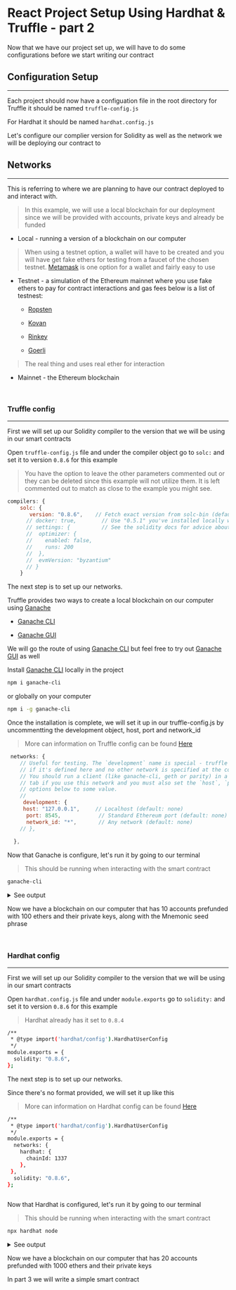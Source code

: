 # React Project Setup Using Hardhat & Truffle - part 2

Now that we have our project set up, we will have to do some configurations before we start writing our contract

## Configuration Setup

---

Each project should now have a configuation file in the root directory
for Truffle it should be named ```truffle-config.js```

For Hardhat it should be named ```hardhat.config.js```

Let's configure our complier version for Solidity as well as the network we will be deploying our contract to

## Networks

---
This is referring to where we are planning to have our contract deployed to and interact with.

>In this example, we will use a local blockchain for our deployment since we will be provided with accounts, private keys and already be funded

* Local - running a version of a blockchain on our computer

>When using a testnet option, a wallet will have to be created and you will have get fake ethers for testing from a faucet of the chosen testnet.
[Metamask](https://metamask.io/) is one option for a wallet and fairly easy to use

* Testnet - a simulation of the Ethereum mainnet where you use fake ethers to pay for contract interactions and gas fees below is a list of testnest:

  * [Ropsten](https://faucet.ropsten.be/)

  * [Kovan](https://github.com/kovan-testnet)

  * [Rinkey](https://faucet.rinkeby.io/)

  * [Goerli](https://goerli.net/)

>The real thing and uses real ether for interaction

* Mainnet - the Ethereum blockchain

<br>

### Truffle config

---

First we will set up our Solidity compiler to the version that we will be using in our smart contracts

Open ```truffle-config.js``` file and under the compiler object go to ```solc:``` and set it to version ```0.8.6``` for this example

>You have the option to leave the other parameters commented out or they can be deleted since this example will not utilize them. It is left commented out to match as close to the example you might see.

```js
compilers: {
    solc: {
       version: "0.8.6",    // Fetch exact version from solc-bin (default: truffle's version)
      // docker: true,        // Use "0.5.1" you've installed locally with docker (default: false)
      // settings: {          // See the solidity docs for advice about optimization and evmVersion
      //  optimizer: {
      //    enabled: false,
      //    runs: 200
      //  },
      //  evmVersion: "byzantium"
      // }
    }
```

The next step is to set up our networks.

 Truffle provides two ways to create a local blockchain on our computer using [Ganache](https://www.trufflesuite.com/ganache)

* [Ganache CLI](https://github.com/trufflesuite/ganache-cli-archive)

* [Ganache GUI](https://www.trufflesuite.com/ganache)

We will go the route of using [Ganache CLI](https://github.com/trufflesuite/ganache-cli-archive) but feel free to try out [Ganache GUI](https://www.trufflesuite.com/ganache) as well

Install [Ganache CLI](https://github.com/trufflesuite/ganache-cli-archive) locally in the project

```sh
npm i ganache-cli
```

or globally on your computer

```sh
npm i -g ganache-cli
```

Once the installation is complete, we will set it up in our truffle-config.js by uncommentting the development object, host, port and network_id

>More can information on Truffle config can be found [Here](https://hardhat.org/config/)

```js
 networks: {
    // Useful for testing. The `development` name is special - truffle uses it by default
    // if it's defined here and no other network is specified at the command line.
    // You should run a client (like ganache-cli, geth or parity) in a separate terminal
    // tab if you use this network and you must also set the `host`, `port` and `network_id`
    // options below to some value.
    //
     development: {
     host: "127.0.0.1",     // Localhost (default: none)
      port: 8545,            // Standard Ethereum port (default: none)
      network_id: "*",       // Any network (default: none)
    // },
    
  },
```

Now that Ganache is configure, let's run it by going to our terminal

>This should be running when interacting with the smart contract

```sh
ganache-cli
```

<details> <summary>See output</summary>

```sh
Ganache CLI v6.12.2 (ganache-core: 2.13.2)

Available Accounts
==================
(0) 0x969bA70Cfe0C4F008420Fe8f3692a0E38F1651C7 (100 ETH)
(1) 0xcF284112963B78a15b7e4EbCcc4D0C375c7b7220 (100 ETH)
(2) 0x0aFb5969722AE021327B0bBA1BA9587aa990D7Ba (100 ETH)
(3) 0xF20419183d1b0de9cb95157A5fB7963625C85C7a (100 ETH)
(4) 0x8978E1f007f2Bb3C3baFB128575bD0706814E92E (100 ETH)
(5) 0xac5e8CD2A98a817b7D98870F3Bf1C879Eb3d3412 (100 ETH)
(6) 0xd684A1491adf5ad35d41e01b075e9c686d4af646 (100 ETH)
(7) 0x173eDC61f16734e6a62c02ACE582fD482074Daa3 (100 ETH)
(8) 0x8bA9684605E43f43CBcf7E834D8C0ab0AcF6CEcF (100 ETH)
(9) 0x926555b830c813C295137F461A972Ffe585dFBCC (100 ETH)

Private Keys
==================
(0) 0xc9822f6c7e9381cd8d22f2c6511368cf52039f7639e8000f9dc5d644e1fc470a
(1) 0xfa7161d4edd38f2e3f06f328333cda93de7cf39b23e736203152a945eb890c5b
(2) 0x3a923aaf69c4a2df7d4864e5a095d81a599732bb8a581ffe29bc0eac1b1e927e
(3) 0x1d9260184f297d12dcb20478c8f2606b87a7c21f6d4701df8dac381d878b6083
(4) 0xb48aa648f5a61c0980a1d14732cfe607d35906fa7b557d547d54839d60da2052
(5) 0x6cb1a078df151e83fc5d223dbf3a4276e977b2a6a6bd1664e3b750ed25fe0cd8
(6) 0xcd7d45a3dc279a2cde51aae947eb1c825a03ecbc2586d9ee148d1f6f8bd7be92
(7) 0x725b39ecf104da56d9038d7760bbf6bb5463f53197a1603cb74344cdc9129597
(8) 0x51f7bfaf19b66435dc24bd83c765779d403c94f0073eb484b35cf50b97b90810
(9) 0xfda751b7fda95c79f258f8a464dc5a2db1521a8e32f04b27f7735e521bfd3664

HD Wallet
==================
Mnemonic:      history element nuclear valve good west century obscure indoor during crime genius
Base HD Path:  m/44'/60'/0'/0/{account_index}

Gas Price
==================
20000000000

Gas Limit
==================
6721975

Call Gas Limit
==================
9007199254740991

```

</details>

Now we have a blockchain on our computer that has 10 accounts prefunded with 100 ethers and their private keys, along with the Mnemonic seed phrase

<br>

### Hardhat config

---

First we will set up our Solidity compiler to the version that we will be using in our smart contracts

Open ```hardhat.config.js``` file and under ```module.exports``` go to ```solidity:``` and set it to version ```0.8.6``` for this example

>Hardhat already has it set to ```0.8.4```

```sh
/**
 * @type import('hardhat/config').HardhatUserConfig
 */
module.exports = {
  solidity: "0.8.6",
};
```

The next step is to set up our networks.

Since there's no format provided, we will set it up like this

>More can information on Hardhat config can be found [Here](https://hardhat.org/config/)

```sh
/**
 * @type import('hardhat/config').HardhatUserConfig
 */
module.exports = {
  networks: {
    hardhat: {
      chainId: 1337
    },
 },
  solidity: "0.8.6",
};
 
```

Now that Hardhat is configured, let's run it by going to our terminal

>This should be running when interacting with the smart contract

```sh
npx hardhat node
```

<details> <summary>See output</summary>

```sh

Started HTTP and WebSocket JSON-RPC server at http://127.0.0.1:8545/

Accounts
========
Account #0: 0xf39fd6e51aad88f6f4ce6ab8827279cfffb92266 (10000 ETH)
Private Key: 0xac0974bec39a17e36ba4a6b4d238ff944bacb478cbed5efcae784d7bf4f2ff80

Account #1: 0x70997970c51812dc3a010c7d01b50e0d17dc79c8 (10000 ETH)
Private Key: 0x59c6995e998f97a5a0044966f0945389dc9e86dae88c7a8412f4603b6b78690d

Account #2: 0x3c44cdddb6a900fa2b585dd299e03d12fa4293bc (10000 ETH)
Private Key: 0x5de4111afa1a4b94908f83103eb1f1706367c2e68ca870fc3fb9a804cdab365a

Account #3: 0x90f79bf6eb2c4f870365e785982e1f101e93b906 (10000 ETH)
Private Key: 0x7c852118294e51e653712a81e05800f419141751be58f605c371e15141b007a6

Account #4: 0x15d34aaf54267db7d7c367839aaf71a00a2c6a65 (10000 ETH)
Private Key: 0x47e179ec197488593b187f80a00eb0da91f1b9d0b13f8733639f19c30a34926a

Account #5: 0x9965507d1a55bcc2695c58ba16fb37d819b0a4dc (10000 ETH)
Private Key: 0x8b3a350cf5c34c9194ca85829a2df0ec3153be0318b5e2d3348e872092edffba

Account #6: 0x976ea74026e726554db657fa54763abd0c3a0aa9 (10000 ETH)
Private Key: 0x92db14e403b83dfe3df233f83dfa3a0d7096f21ca9b0d6d6b8d88b2b4ec1564e

Account #7: 0x14dc79964da2c08b23698b3d3cc7ca32193d9955 (10000 ETH)
Private Key: 0x4bbbf85ce3377467afe5d46f804f221813b2bb87f24d81f60f1fcdbf7cbf4356

Account #8: 0x23618e81e3f5cdf7f54c3d65f7fbc0abf5b21e8f (10000 ETH)
Private Key: 0xdbda1821b80551c9d65939329250298aa3472ba22feea921c0cf5d620ea67b97

Account #9: 0xa0ee7a142d267c1f36714e4a8f75612f20a79720 (10000 ETH)
Private Key: 0x2a871d0798f97d79848a013d4936a73bf4cc922c825d33c1cf7073dff6d409c6

Account #10: 0xbcd4042de499d14e55001ccbb24a551f3b954096 (10000 ETH)
Private Key: 0xf214f2b2cd398c806f84e317254e0f0b801d0643303237d97a22a48e01628897

Account #11: 0x71be63f3384f5fb98995898a86b02fb2426c5788 (10000 ETH)
Private Key: 0x701b615bbdfb9de65240bc28bd21bbc0d996645a3dd57e7b12bc2bdf6f192c82

Account #12: 0xfabb0ac9d68b0b445fb7357272ff202c5651694a (10000 ETH)
Private Key: 0xa267530f49f8280200edf313ee7af6b827f2a8bce2897751d06a843f644967b1

Account #13: 0x1cbd3b2770909d4e10f157cabc84c7264073c9ec (10000 ETH)
Private Key: 0x47c99abed3324a2707c28affff1267e45918ec8c3f20b8aa892e8b065d2942dd

Account #14: 0xdf3e18d64bc6a983f673ab319ccae4f1a57c7097 (10000 ETH)
Private Key: 0xc526ee95bf44d8fc405a158bb884d9d1238d99f0612e9f33d006bb0789009aaa

Account #15: 0xcd3b766ccdd6ae721141f452c550ca635964ce71 (10000 ETH)
Private Key: 0x8166f546bab6da521a8369cab06c5d2b9e46670292d85c875ee9ec20e84ffb61

Account #16: 0x2546bcd3c84621e976d8185a91a922ae77ecec30 (10000 ETH)
Private Key: 0xea6c44ac03bff858b476bba40716402b03e41b8e97e276d1baec7c37d42484a0

Account #17: 0xbda5747bfd65f08deb54cb465eb87d40e51b197e (10000 ETH)
Private Key: 0x689af8efa8c651a91ad287602527f3af2fe9f6501a7ac4b061667b5a93e037fd

Account #18: 0xdd2fd4581271e230360230f9337d5c0430bf44c0 (10000 ETH)
Private Key: 0xde9be858da4a475276426320d5e9262ecfc3ba460bfac56360bfa6c4c28b4ee0

Account #19: 0x8626f6940e2eb28930efb4cef49b2d1f2c9c1199 (10000 ETH)
Private Key: 0xdf57089febbacf7ba0bc227dafbffa9fc08a93fdc68e1e42411a14efcf23656e
```

</details>

Now we have a blockchain on our computer that has 20 accounts prefunded with 1000 ethers and their private keys

In part 3 we will write a simple smart contract